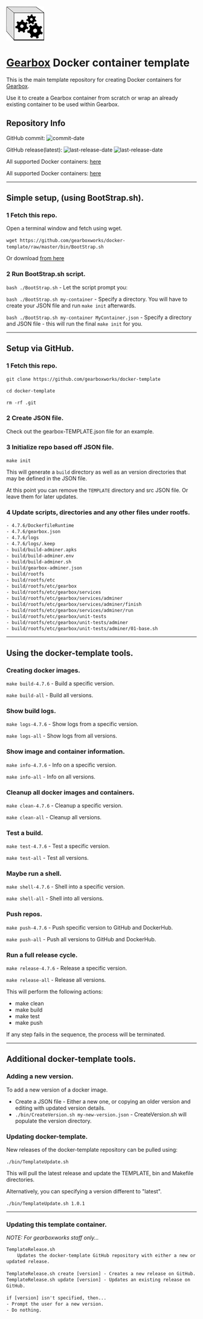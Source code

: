 ![Gearbox](https://raw.githubusercontent.com/gearboxworks/gearboxworks.github.io/master/assets/images/gearbox-logo.png)


# [Gearbox](https://github.com/gearboxworks/) Docker container template
This is the main template repository for creating Docker containers for [Gearbox](https://github.com/gearboxworks/).

Use it to create a Gearbox container from scratch or wrap an already existing container to be used within Gearbox.


## Repository Info
GitHub commit: ![commit-date](https://img.shields.io/github/last-commit/gearboxworks/docker-template?style=flat-square)

GitHub release(latest): ![last-release-date](https://img.shields.io/github/release-date/gearboxworks/docker-template) ![last-release-date](https://img.shields.io/github/v/tag/gearboxworks/docker-template?sort=semver)

All supported Docker containers: [here](https://github.com/gearboxworks/docker-template/tree/master/gears)

All supported Docker containers: [here](gears/)


* * *

## Simple setup, (using BootStrap.sh).

### 1 Fetch this repo.
Open a terminal window and fetch using wget.

`wget https://github.com/gearboxworks/docker-template/raw/master/bin/BootStrap.sh`

Or download [from here](https://github.com/gearboxworks/docker-template/raw/master/bin/BootStrap.sh)

### 2 Run BootStrap.sh script.
`bash ./BootStrap.sh` - Let the script prompt you:

`bash ./BootStrap.sh my-container` - Specify a directory. You will have to create your JSON file and run `make init` afterwards.

`bash ./BootStrap.sh my-container MyContainer.json` - Specify a directory and JSON file - this will run the final `make init` for you.


* * *

## Setup via GitHub.

### 1 Fetch this repo.

`git clone https://github.com/gearboxworks/docker-template`

`cd docker-template`

`rm -rf .git`

### 2 Create JSON file.

Check out the gearbox-TEMPLATE.json file for an example.

### 3 Initialize repo based off JSON file.

`make init`

This will generate a `build` directory as well as an version directories that may be defined in the JSON file.

At this point you can remove the `TEMPLATE` directory and src JSON file. Or leave them for later updates.

### 4 Update scripts, directories and any other files under rootfs.

	- 4.7.6/DockerfileRuntime
	- 4.7.6/gearbox.json
	- 4.7.6/logs
	- 4.7.6/logs/.keep
	- build/build-adminer.apks
	- build/build-adminer.env
	- build/build-adminer.sh
	- build/gearbox-adminer.json
	- build/rootfs
	- build/rootfs/etc
	- build/rootfs/etc/gearbox
	- build/rootfs/etc/gearbox/services
	- build/rootfs/etc/gearbox/services/adminer
	- build/rootfs/etc/gearbox/services/adminer/finish
	- build/rootfs/etc/gearbox/services/adminer/run
	- build/rootfs/etc/gearbox/unit-tests
	- build/rootfs/etc/gearbox/unit-tests/adminer
	- build/rootfs/etc/gearbox/unit-tests/adminer/01-base.sh


* * *

## Using the docker-template tools.

### Creating docker images.

`make build-4.7.6` - Build a specific version.

`make build-all` - Build all versions.


### Show build logs.

`make logs-4.7.6` - Show logs from a specific version.

`make logs-all` - Show logs from all versions.


### Show image and container information.

`make info-4.7.6` - Info on a specific version.

`make info-all` - Info on all versions.


### Cleanup all docker images and containers.

`make clean-4.7.6` - Cleanup a specific version.

`make clean-all` - Cleanup all versions.


### Test a build.

`make test-4.7.6` - Test a specific version.

`make test-all` - Test all versions.


### Maybe run a shell.

`make shell-4.7.6` - Shell into a specific version.

`make shell-all` - Shell into all versions.


### Push repos.

`make push-4.7.6` - Push specific version to GitHub and DockerHub.

`make push-all` - Push all versions to GitHub and DockerHub.


### Run a full release cycle.

`make release-4.7.6` - Release a specific version.

`make release-all` - Release all versions.

This will perform the following actions:
- make clean
- make build
- make test
- make push

If any step fails in the sequence, the process will be terminated.


* * *

## Additional docker-template tools.

### Adding a new version.
To add a new version of a docker image.
- Create a JSON file - Either a new one, or copying an older version and editing with updated version details.
- `./bin/CreateVersion.sh my-new-version.json` - CreateVersion.sh will populate the version directory.

### Updating docker-template.
New releases of the docker-template repository can be pulled using:

`./bin/TemplateUpdate.sh`

This will pull the latest release and update the TEMPLATE, bin and Makefile directories.

Alternatively, you can specifying a version different to "latest".

`./bin/TemplateUpdate.sh 1.0.1`


* * *

### Updating this template container.

*NOTE: For gearboxworks staff only...*

```
TemplateRelease.sh
    Updates the docker-template GitHub repository with either a new or updated release.

TemplateRelease.sh create [version] - Creates a new release on GitHub.
TemplateRelease.sh update [version] - Updates an existing release on GitHub.

if [version] isn't specified, then...
- Prompt the user for a new version.
- Do nothing.
```

